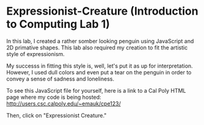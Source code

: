 # Expressionist-Creature (Introduction to Computing Lab 1)

In this lab, I created a rather somber looking penguin using JavaScript and 2D primative shapes. 
This lab also required my creation to fit the artistic style of expressionism.

My successs in fitting this style is, well, let's put it as up for interpretation.
However, I used dull colors and even put a tear on the penguin in order to convey a sense of sadness and loneliness.

To see this JavaScript file for yourself, here is a link to a Cal Poly HTML page where my code is being hosted:
http://users.csc.calpoly.edu/~emauk/cpe123/

Then, click on "Expressionist Creature."
